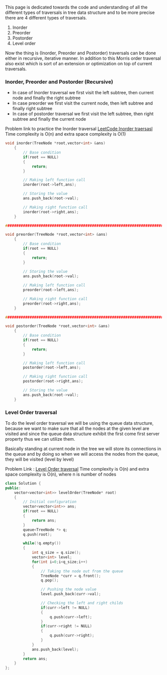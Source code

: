 This page is dedicated towards the code and understanding of all the different types of traversals in tree data structure and to be more precise there are 4 different types of traversals.

1. Inorder
2. Preorder
3. Postorder
4. Level order

Now the thing is (Inorder, Preorder and Postorder) traversals can be done either in recursive, iterative manner. In addition to this Morris order traversal also exist which is sort of an extension or optimization on top of current traversals.

### Inorder, Preorder and Postorder (Recursive)

- In case of Inorder traversal we first visit the left subtree, then current node and finally the right subtree
- In case preorder we first visit the current node, then left subtree and finally right subtree
- In case of postorder traversal we first visit the left subtree, then right subtree and finally the current node

Problem link to practice the Inorder traversal [LeetCode Inorder traersasl](https://leetcode.com/problems/binary-tree-inorder-traversal/description/)
Time complexity is O(n) and extra space complexity is O(1)
```cpp
void inorder(TreeNode *root,vector<int> &ans)
    {
        // Base condition
        if(root == NULL)
        {
            return;
        }

        // Making left function call
        inorder(root->left,ans);

        // Storing the value
        ans.push_back(root->val);

        // Making right function call
        inorder(root->right,ans);
    }

#################################################################################

void preorder(TreeNode *root,vector<int> &ans)
    {
        // Base condition
        if(root == NULL)
        {
            return;
        }
        
	    // Storing the value
        ans.push_back(root->val);

        // Making left function call
        preorder(root->left,ans);

        // Making right function call
        preorder(root->right,ans);
    }

#################################################################################

void postorder(TreeNode *root,vector<int> &ans)
    {
        // Base condition
        if(root == NULL)
        {
            return;
        }

        // Making left function call
        postorder(root->left,ans);

        // Making right function call
        postorder(root->right,ans);

		// Storing the value
        ans.push_back(root->val);
    }
```


### Level Order traversal

To do the level order traversal we will be using the queue data structure, because we want to make sure that all the nodes at the given level are visited and since the queue data structure exhibit the first come first server property thus we can utilize them. 

Basically standing at current node in the tree we will store its connections in the queue and by doing so when we will access the nodes from the queue, they will be visited (level by level)

Problem Link : [Level Order traversal](https://leetcode.com/problems/binary-tree-level-order-traversal/description/)
Time complexity is O(n) and extra space complexity is O(n), where n is number of nodes
```cpp
class Solution {
public:
    vector<vector<int>> levelOrder(TreeNode* root) 
    {
        // Initial configuration
        vector<vector<int>> ans;
        if(root == NULL)
        {
            return ans;
        }
        queue<TreeNode *> q;
        q.push(root);

        while(!q.empty())
        {
            int q_size = q.size();
            vector<int> level;
            for(int i=0;i<q_size;i++)
            {
                // Taking the node out from the queue
                TreeNode *curr = q.front();
                q.pop();

                // Pushing the node value 
                level.push_back(curr->val);

                // Checking the left and right childs
                if(curr->left != NULL)
                {
                    q.push(curr->left);
                }
                if(curr->right != NULL)
                {
                    q.push(curr->right);
                }
            }
            ans.push_back(level);
        }
        return ans;
    }
};
```